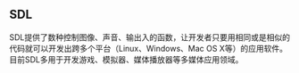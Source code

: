<!--
 * @Author: xiuquanxu
 * @Company: kaochong
 * @Date: 2021-01-14 19:57:43
 * @LastEditors: xiuquanxu
 * @LastEditTime: 2021-01-14 19:58:05
-->
## SDL  
SDL提供了数种控制图像、声音、输出入的函数，让开发者只要用相同或是相似的代码就可以开发出跨多个平台（Linux、Windows、Mac OS X等）的应用软件。目前SDL多用于开发游戏、模拟器、媒体播放器等多媒体应用领域。